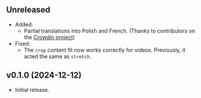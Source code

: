 ## Unreleased

* Added:
  * Partial translations into Polish and French.
    (Thanks to contributors on the [Crowdin project](https://crowdin.com/project/madamiru))
* Fixed:
  * The `crop` content fit now works correctly for videos.
    Previously, it acted the same as `stretch`.

## v0.1.0 (2024-12-12)

* Initial release.
